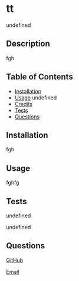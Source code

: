 

# tt

undefined

## Description

fgh

## Table of Contents 

- [Installation](#installation)
- [Usage](#usage)
undefined
- [Credits](#credits)
- [Tests](#tests)
- [Questions](#questions)

## Installation

fgh

## Usage

fghfg

## Tests

undefined

undefined

## Questions

[GitHub](https://github.com/asdf)

[Email](qwer)

  